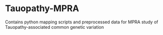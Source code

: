 # Tauopathy-MPRA
Contains python mapping scripts and preprocessed data for MPRA study of Tauopathy-associated common genetic variation
